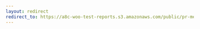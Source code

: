 ```yaml
---
layout: redirect
redirect_to: https://a8c-woo-test-reports.s3.amazonaws.com/public/pr-merge/42796/e2e/index.html
---
```

